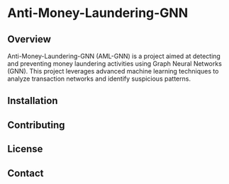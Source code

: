 # Anti-Money-Laundering-GNN

## Overview

Anti-Money-Laundering-GNN (AML-GNN) is a project aimed at detecting and preventing money laundering activities using Graph Neural Networks (GNN). This project leverages advanced machine learning techniques to analyze transaction networks and identify suspicious patterns.

## Installation

## Contributing

## License

## Contact
